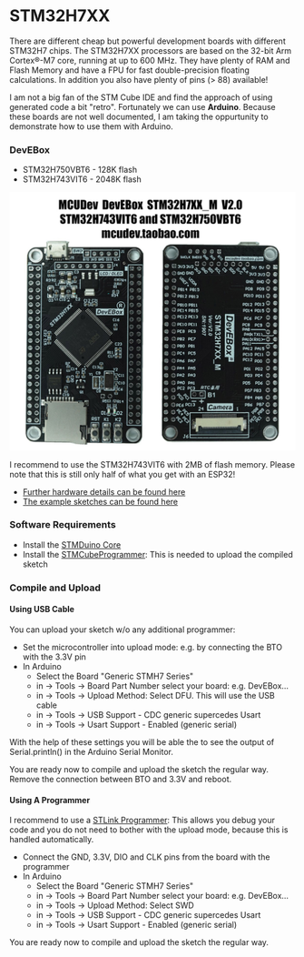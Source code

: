 
# STM32H7XX

There are different cheap but powerful development boards with different STM32H7 chips.
The STM32H7XX processors are based on the 32-bit Arm Cortex®-M7 core, running at up to 600 MHz. They have plenty of RAM and Flash Memory and have a FPU for fast double-precision floating calculations. In addition you also have plenty of pins (> 88) available!

I am not a big fan of the STM Cube IDE and find the approach of using generated code a bit "retro". Fortunately we can use __Arduino__. Because these boards are not well documented, I am taking the oppurtunity to demonstrate how to use them with Arduino.

### DevEBox

- STM32H750VBT6 - 128K flash
- STM32H743VIT6 - 2048K flash

![board](docs/DevEBox/STM32H7XX_M.jpg)

I recommend to use the STM32H743VIT6 with 2MB of flash memory. Please note that this is still only half of what you get with an ESP32! 

- [Further hardware details can be found here](docs/DevEBox/README.md)
- [The example sketches can be found here](examples/DevEBox)

### Software Requirements

- Install the [STMDuino Core](https://github.com/stm32duino)
- Install the [STMCubeProgrammer](https://www.st.com/en/development-tools/stm32cubeprog.html): This is needed to upload the compiled sketch


### Compile and Upload

#### Using USB Cable

You can upload your sketch w/o any additional programmer:

- Set the microcontroller into upload mode: e.g. by connecting the BTO with the 3.3V pin
- In Arduino
    - Select the Board "Generic STMH7 Series"
    - in -> Tools -> Board Part Number select your board: e.g. DevEBox...
    - in -> Tools -> Upload Method: Select DFU. This will use the USB cable
    - in -> Tools -> USB Support - CDC generic supercedes Usart
    - in -> Tools -> Usart Support - Enabled (generic serial)

With the help of these settings you will be able the to see the output of Serial.println() in the Arduino Serial Monitor.

You are ready now to compile and upload the sketch the regular way.
Remove the connection between BTO and 3.3V and reboot.


#### Using A Programmer

I recommend to use a [STLink Programmer](https://www.aliexpress.com/item/1005005273159580.html?spm=a2g0o.productlist.main.3.55421417bcZVae): This allows you debug your code and you do not need to bother with the upload mode, because this is handled automatically.

- Connect the GND, 3.3V, DIO and CLK pins from the board with the programmer
- In Arduino
    - Select the Board "Generic STMH7 Series"
    - in -> Tools -> Board Part Number select your board: e.g. DevEBox...
    - in -> Tools -> Upload Method: Select SWD
    - in -> Tools -> USB Support - CDC generic supercedes Usart
    - in -> Tools -> Usart Support - Enabled (generic serial)

You are ready now to compile and upload the sketch the regular way.

